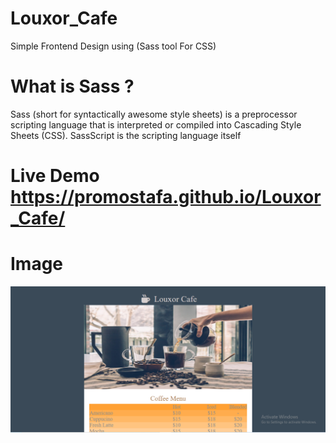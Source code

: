 # Louxor_Cafe
Simple Frontend Design using (Sass tool For CSS)
# What is Sass ?
 Sass (short for syntactically awesome style sheets) is a preprocessor scripting language that is interpreted or compiled into Cascading Style Sheets (CSS).
 SassScript is the scripting language itself
# Live Demo  <https://promostafa.github.io/Louxor_Cafe/>
# Image
![](https://github.com/ProMostafa/Louxor_Cafe/blob/main/img/pic.PNG)
